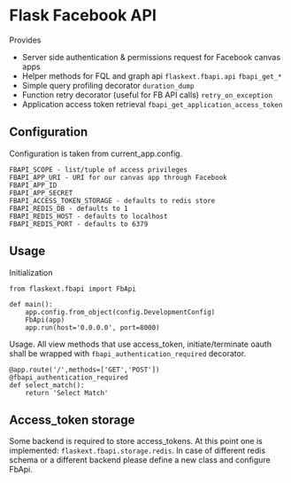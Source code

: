 Flask Facebook API
==================

Provides

- Server side authentication & permissions request for Facebook canvas apps
- Helper methods for FQL and graph api `flaskext.fbapi.api` `fbapi_get_*`
- Simple query profiling decorator `duration_dump`
- Function retry decorator (useful for FB API calls) `retry_on_exception`
- Application access token retrieval `fbapi_get_application_access_token`

Configuration
----
Configuration is taken from current_app.config.

	FBAPI_SCOPE - list/tuple of access privileges
	FBAPI_APP_URI - URI for our canvas app through Facebook
	FBAPI_APP_ID
	FBAPI_APP_SECRET
	FBAPI_ACCESS_TOKEN_STORAGE - defaults to redis store
	FBAPI_REDIS_DB - defaults to 1
	FBAPI_REDIS_HOST - defaults to localhost
	FBAPI_REDIS_PORT - defaults to 6379

Usage
-----
Initialization

	from flaskext.fbapi import FbApi
	
	def main():
	    app.config.from_object(config.DevelopmentConfig)
	    FbApi(app)
	    app.run(host='0.0.0.0', port=8000)

Usage. All view methods that use access_token, initiate/terminate oauth shall be wrapped with `fbapi_authentication_required` decorator.

	@app.route('/',methods=['GET','POST'])
	@fbapi_authentication_required
	def select_match():
    	return 'Select Match'

Access_token storage
------
Some backend is required to store access_tokens. At this point one is implemented: `flaskext.fbapi.storage.redis`. In case of different redis schema or a different backend please define a new class and configure FbApi.

